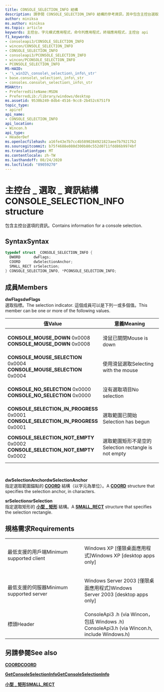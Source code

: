 ```yaml
---
title: CONSOLE_SELECTION_INFO 結構
description: 請參閱 CONSOLE_SELECTION_INFO 結構的參考資訊，其中包含主控台選取專案的資訊。
author: miniksa
ms.author: miniksa
ms.topic: article
keywords: 主控台，字元模式應用程式，命令列應用程式，終端應用程式，主控台 api
f1_keywords:
- consoleapi3/CONSOLE_SELECTION_INFO
- wincon/CONSOLE_SELECTION_INFO
- CONSOLE_SELECTION_INFO
- consoleapi3/PCONSOLE_SELECTION_INFO
- wincon/PCONSOLE_SELECTION_INFO
- PCONSOLE_SELECTION_INFO
MS-HAID:
- '\_win32\_console\_selection\_info\_str'
- base.console\_selection\_info\_str
- consoles.console\_selection\_info\_str
MSHAttr:
- PreferredSiteName:MSDN
- PreferredLib:/library/windows/desktop
ms.assetid: 9530b249-8db4-4516-9cc8-2b452c6751f9
topic_type:
- apiref
api_name:
- CONSOLE_SELECTION_INFO
api_location:
- Wincon.h
api_type:
- HeaderDef
ms.openlocfilehash: a16fe43e7b7cc4b5890284921823aee7b79217b2
ms.sourcegitcommit: b75f4688e080d300b80c552d0711fdd86b9974bf
ms.translationtype: MT
ms.contentlocale: zh-TW
ms.lasthandoff: 08/24/2020
ms.locfileid: "89059270"
---
```

# <a name="console_selection_info-structure"></a><span data-ttu-id="8cf21-104">主控台 \_ 選取 \_ 資訊結構</span><span class="sxs-lookup"><span data-stu-id="8cf21-104">CONSOLE\_SELECTION\_INFO structure</span></span>


<span data-ttu-id="8cf21-105">包含主控台選項的資訊。</span><span class="sxs-lookup"><span data-stu-id="8cf21-105">Contains information for a console selection.</span></span>

<a name="syntax"></a><span data-ttu-id="8cf21-106">Syntax</span><span class="sxs-lookup"><span data-stu-id="8cf21-106">Syntax</span></span>
------

```C
typedef struct _CONSOLE_SELECTION_INFO {
  DWORD      dwFlags;
  COORD      dwSelectionAnchor;
  SMALL_RECT srSelection;
} CONSOLE_SELECTION_INFO, *PCONSOLE_SELECTION_INFO;
```

<a name="members"></a><span data-ttu-id="8cf21-107">成員</span><span class="sxs-lookup"><span data-stu-id="8cf21-107">Members</span></span>
-------

<span data-ttu-id="8cf21-108">**dwFlags**</span><span class="sxs-lookup"><span data-stu-id="8cf21-108">**dwFlags**</span></span>  
<span data-ttu-id="8cf21-109">選取指標。</span><span class="sxs-lookup"><span data-stu-id="8cf21-109">The selection indicator.</span></span> <span data-ttu-id="8cf21-110">這個成員可以是下列一或多個值。</span><span class="sxs-lookup"><span data-stu-id="8cf21-110">This member can be one or more of the following values.</span></span>

<table>
<colgroup>
<col width="50%" />
<col width="50%" />
</colgroup>
<thead>
<tr class="header">
<th><span data-ttu-id="8cf21-111">值</span><span class="sxs-lookup"><span data-stu-id="8cf21-111">Value</span></span></th>
<th><span data-ttu-id="8cf21-112">意義</span><span class="sxs-lookup"><span data-stu-id="8cf21-112">Meaning</span></span></th>
</tr>
</thead>
<tbody>
<tr class="odd">
<td><span data-ttu-id="8cf21-113"><span id="CONSOLE_MOUSE_DOWN"></span><span id="console_mouse_down"></span>
<strong>CONSOLE_MOUSE_DOWN</strong> 0x0008</span><span class="sxs-lookup"><span data-stu-id="8cf21-113"><span id="CONSOLE_MOUSE_DOWN"></span><span id="console_mouse_down"></span>
<strong>CONSOLE_MOUSE_DOWN</strong> 0x0008</span></span></td>
<td><p><span data-ttu-id="8cf21-114">滑鼠已關閉</span><span class="sxs-lookup"><span data-stu-id="8cf21-114">Mouse is down</span></span></p></td>
</tr>
<tr class="even">
<td><span data-ttu-id="8cf21-115"><span id="CONSOLE_MOUSE_SELECTION"></span><span id="console_mouse_selection"></span>
<strong>CONSOLE_MOUSE_SELECTION</strong> 0x0004</span><span class="sxs-lookup"><span data-stu-id="8cf21-115"><span id="CONSOLE_MOUSE_SELECTION"></span><span id="console_mouse_selection"></span>
<strong>CONSOLE_MOUSE_SELECTION</strong> 0x0004</span></span></td>
<td><p><span data-ttu-id="8cf21-116">使用滑鼠選取</span><span class="sxs-lookup"><span data-stu-id="8cf21-116">Selecting with the mouse</span></span></p></td>
</tr>
<tr class="odd">
<td><span data-ttu-id="8cf21-117"><span id="CONSOLE_NO_SELECTION"></span><span id="console_no_selection"></span>
<strong>CONSOLE_NO_SELECTION</strong> 0x0000</span><span class="sxs-lookup"><span data-stu-id="8cf21-117"><span id="CONSOLE_NO_SELECTION"></span><span id="console_no_selection"></span>
<strong>CONSOLE_NO_SELECTION</strong> 0x0000</span></span></td>
<td><p><span data-ttu-id="8cf21-118">沒有選取項目</span><span class="sxs-lookup"><span data-stu-id="8cf21-118">No selection</span></span></p></td>
</tr>
<tr class="even">
<td><span data-ttu-id="8cf21-119"><span id="CONSOLE_SELECTION_IN_PROGRESS"></span><span id="console_selection_in_progress"></span>
<strong>CONSOLE_SELECTION_IN_PROGRESS</strong> 0x0001</span><span class="sxs-lookup"><span data-stu-id="8cf21-119"><span id="CONSOLE_SELECTION_IN_PROGRESS"></span><span id="console_selection_in_progress"></span>
<strong>CONSOLE_SELECTION_IN_PROGRESS</strong> 0x0001</span></span></td>
<td><p><span data-ttu-id="8cf21-120">選取範圍已開始</span><span class="sxs-lookup"><span data-stu-id="8cf21-120">Selection has begun</span></span></p></td>
</tr>
<tr class="odd">
<td><span data-ttu-id="8cf21-121"><span id="CONSOLE_SELECTION_NOT_EMPTY"></span><span id="console_selection_not_empty"></span>
<strong>CONSOLE_SELECTION_NOT_EMPTY</strong> 0x0002</span><span class="sxs-lookup"><span data-stu-id="8cf21-121"><span id="CONSOLE_SELECTION_NOT_EMPTY"></span><span id="console_selection_not_empty"></span>
<strong>CONSOLE_SELECTION_NOT_EMPTY</strong> 0x0002</span></span></td>
<td><p><span data-ttu-id="8cf21-122">選取範圍矩形不是空的</span><span class="sxs-lookup"><span data-stu-id="8cf21-122">Selection rectangle is not empty</span></span></p></td>
</tr>
<tr class="even">
</tr>
<tr class="odd">
</tr>
<tr class="even">
</tr>
</tbody>
</table>

 

<span data-ttu-id="8cf21-123">**dwSelectionAnchor**</span><span class="sxs-lookup"><span data-stu-id="8cf21-123">**dwSelectionAnchor**</span></span>  
<span data-ttu-id="8cf21-124">指定選取範圍錨點的 [**COORD**](coord-str.md) 結構（以字元為單位）。</span><span class="sxs-lookup"><span data-stu-id="8cf21-124">A [**COORD**](coord-str.md) structure that specifies the selection anchor, in characters.</span></span>

<span data-ttu-id="8cf21-125">**srSelection**</span><span class="sxs-lookup"><span data-stu-id="8cf21-125">**srSelection**</span></span>  
<span data-ttu-id="8cf21-126">指定選取矩形的 [**小型 \_ 矩形**](small-rect-str.md) 結構。</span><span class="sxs-lookup"><span data-stu-id="8cf21-126">A [**SMALL\_RECT**](small-rect-str.md) structure that specifies the selection rectangle.</span></span>

<a name="requirements"></a><span data-ttu-id="8cf21-127">規格需求</span><span class="sxs-lookup"><span data-stu-id="8cf21-127">Requirements</span></span>
------------

<table>
<colgroup>
<col width="50%" />
<col width="50%" />
</colgroup>
<tbody>
<tr class="odd">
<td><p><span data-ttu-id="8cf21-128">最低支援的用戶端</span><span class="sxs-lookup"><span data-stu-id="8cf21-128">Minimum supported client</span></span></p></td>
<td><p><span data-ttu-id="8cf21-129">Windows XP [僅限桌面應用程式]</span><span class="sxs-lookup"><span data-stu-id="8cf21-129">Windows XP [desktop apps only]</span></span></p></td>
</tr>
<tr class="even">
<td><p><span data-ttu-id="8cf21-130">最低支援的伺服器</span><span class="sxs-lookup"><span data-stu-id="8cf21-130">Minimum supported server</span></span></p></td>
<td><p><span data-ttu-id="8cf21-131">Windows Server 2003 [僅限桌面應用程式]</span><span class="sxs-lookup"><span data-stu-id="8cf21-131">Windows Server 2003 [desktop apps only]</span></span></p></td>
</tr>
<tr class="odd">
<td><p><span data-ttu-id="8cf21-132">標頭</span><span class="sxs-lookup"><span data-stu-id="8cf21-132">Header</span></span></p></td>
<td><span data-ttu-id="8cf21-133">ConsoleApi3 .h (via Wincon，包括 Windows .h) </span><span class="sxs-lookup"><span data-stu-id="8cf21-133">ConsoleApi3.h (via Wincon.h, include Windows.h)</span></span></td>
</tr>
</tbody>
</table>

## <a name="span-idsee_alsospansee-also"></a><span data-ttu-id="8cf21-134"><span id="see_also"></span>另請參閱</span><span class="sxs-lookup"><span data-stu-id="8cf21-134"><span id="see_also"></span>See also</span></span>


[<span data-ttu-id="8cf21-135">**COORD**</span><span class="sxs-lookup"><span data-stu-id="8cf21-135">**COORD**</span></span>](coord-str.md)

[<span data-ttu-id="8cf21-136">**GetConsoleSelectionInfo**</span><span class="sxs-lookup"><span data-stu-id="8cf21-136">**GetConsoleSelectionInfo**</span></span>](getconsoleselectioninfo.md)

[<span data-ttu-id="8cf21-137">**小型 \_ 矩形**</span><span class="sxs-lookup"><span data-stu-id="8cf21-137">**SMALL\_RECT**</span></span>](small-rect-str.md)

 

 




